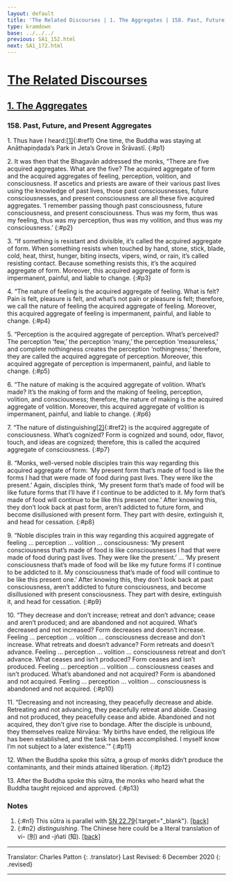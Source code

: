```yaml
---
layout: default
title: 'The Related Discourses | 1. The Aggregates | 158. Past, Future, and Present Aggregates'
type: kramdown
base: ../../../
previous: SA1_152.html
next: SA1_172.html
---
```


# [The Related Discourses](../index.html)
## [1. The Aggregates](index.html)
### 158. Past, Future, and Present Aggregates

1\. Thus have I heard:[\[1\]](#n1){:#ref1} One time, the Buddha was staying at Anāthapiṇḍada’s Park in Jeta’s Grove in Śrāvastī.
{:#p1}

2\. It was then that the Bhagavān addressed the monks, “There are five acquired aggregates. What are the five? The acquired aggregate of form and the acquired aggregates of feeling, perception, volition, and consciousness. If ascetics and priests are aware of their various past lives using the knowledge of past lives, those past consciousnesses, future consciousnesses, and present consciousness are all these five acquired aggregates. ‘I remember passing though past consciousness, future consciousness, and present consciousness. Thus was my form, thus was my feeling, thus was my perception, thus was my volition, and thus was my consciousness.’
{:#p2}

3\. “If something is resistant and divisible, it’s called the acquired aggregate of form. When something resists when touched by hand, stone, stick, blade, cold, heat, thirst, hunger, biting insects, vipers, wind, or rain, it’s called resisting contact. Because something resists this, it’s the acquired aggregate of form. Moreover, this acquired aggregate of form is impermanent, painful, and liable to change.
{:#p3}

4\. “The nature of feeling is the acquired aggregate of feeling. What is felt? Pain is felt, pleasure is felt, and what’s not pain or pleasure is felt; therefore, we call the nature of feeling the acquired aggregate of feeling. Moreover, this acquired aggregate of feeling is impermanent, painful, and liable to change.
{:#p4}

5\. “Perception is the acquired aggregate of perception. What’s perceived? The perception ‘few,’ the perception ‘many,’ the perception ‘measureless,’ and complete nothingness creates the perception ‘nothingness;’ therefore, they are called the acquired aggregate of perception. Moreover, this acquired aggregate of perception is impermanent, painful, and liable to change.
{:#p5}

6\. “The nature of making is the acquired aggregate of volition. What’s made? It’s the making of form and the making of feeling, perception, volition, and consciousness; therefore, the nature of making is the acquired aggregate of volition. Moreover, this acquired aggregate of volition is impermanent, painful, and liable to change.
{:#p6}

7\. “The nature of distinguishing[\[2\]](#n2){:#ref2} is the acquired aggregate of consciousness. What’s cognized? Form is cognized and sound, odor, flavor, touch, and ideas are cognized; therefore, this is called the acquired aggregate of consciousness.
{:#p7}

8\. “Monks, well-versed noble disciples train this way regarding this acquired aggregate of form: ‘My present form that’s made of food is like the forms I had that were made of food during past lives. They were like the present.’ Again, disciples think, ‘My present form that’s made of food will be like future forms that I’ll have if I continue to be addicted to it. My form that’s made of food will continue to be like this present one.’ After knowing this, they don’t look back at past form, aren’t addicted to future form, and become disillusioned with present form. They part with desire, extinguish it, and head for cessation.
{:#p8}

9\. “Noble disciples train in this way regarding this acquired aggregate of feeling … perception … volition … consciousness: ‘My present consciousness that’s made of food is like consciousnesses I had that were made of food during past lives. They were like the present.’ … ‘My present consciousness that’s made of food will be like my future forms if I continue to be addicted to it. My consciousness that’s made of food will continue to be like this present one.’ After knowing this, they don’t look back at past consciousness, aren’t addicted to future consciousness, and become disillusioned with present consciousness. They part with desire, extinguish it, and head for cessation.
{:#p9}

10\. “They decrease and don’t increase; retreat and don’t advance; cease and aren’t produced; and are abandoned and not acquired. What’s decreased and not increased? Form decreases and doesn’t increase. Feeling … perception … volition … consciousness decrease and don’t increase. What retreats and doesn’t advance? Form retreats and doesn’t advance. Feeling … perception … volition … consciousness retreat and don’t advance. What ceases and isn’t produced? Form ceases and isn’t produced. Feeling … perception … volition … consciousness ceases and isn’t produced. What’s abandoned and not acquired? Form is abandoned and not acquired. Feeling … perception … volition … consciousness is abandoned and not acquired.
{:#p10}

11\. “Decreasing and not increasing, they peacefully decrease and abide. Retreating and not advancing, they peacefully retreat and abide. Ceasing and not produced, they peacefully cease and abide. Abandoned and not acquired, they don’t give rise to bondage. After the disciple is unbound, they themselves realize Nirvāṇa: ‘My births have ended, the religious life has been established, and the task has been accomplished. I myself know I’m not subject to a later existence.’”
{:#p11}

12\. When the Buddha spoke this sūtra, a group of monks didn’t produce the contaminants, and their minds attained liberation.
{:#p12}

13\. After the Buddha spoke this sūtra, the monks who heard what the Buddha taught rejoiced and approved.
{:#p13}

### Notes

1. {:#n1} This sūtra is parallel with [SN 22.79](https://suttacentral.net/sn22.79){:target="_blank"}. [\[back\]](#ref1)
2. {:#n2} *distinguishing*. The Chinese here could be a literal translation of vi- (別) and -jñati (知). [\[back\]](#ref2)

---

Translator: Charles Patton
{: .translator}
Last Revised: 6 December 2020
{: .revised}

---